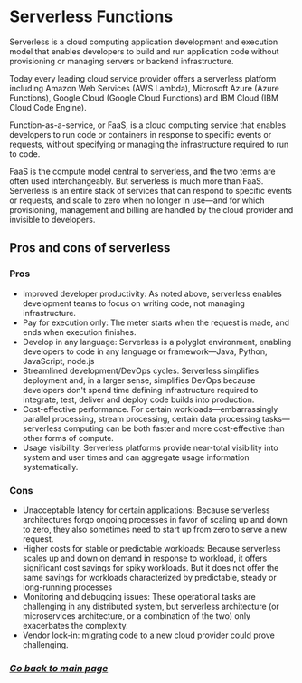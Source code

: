 # Serverless Functions

Serverless is a cloud computing application development and execution model that enables developers to build and run application code without provisioning or managing servers or backend infrastructure.

Today every leading cloud service provider offers a serverless platform including Amazon Web Services (AWS Lambda), Microsoft Azure (Azure Functions), Google Cloud (Google Cloud Functions) and IBM Cloud (IBM Cloud Code Engine).

Function-as-a-service, or FaaS, is a cloud computing service that enables developers to run code or containers in response to specific events or requests, without specifying or managing the infrastructure required to run to code.

FaaS is the compute model central to serverless, and the two terms are often used interchangeably. But serverless is much more than FaaS. Serverless is an entire stack of services that can respond to specific events or requests, and scale to zero when no longer in use—and for which provisioning, management and billing are handled by the cloud provider and invisible to developers.

## Pros and cons of serverless

### Pros

- Improved developer productivity: As noted above, serverless enables development teams to focus on writing code, not managing infrastructure.
- Pay for execution only: The meter starts when the request is made, and ends when execution finishes.
- Develop in any language: Serverless is a polyglot environment, enabling developers to code in any language or framework—Java, Python, JavaScript, node.js
- Streamlined development/DevOps cycles. Serverless simplifies deployment and, in a larger sense, simplifies DevOps because developers don't spend time defining infrastructure required to integrate, test, deliver and deploy code builds into production.
- Cost-effective performance. For certain workloads—embarrassingly parallel processing, stream processing, certain data processing tasks—serverless computing can be both faster and more cost-effective than other forms of compute.
- Usage visibility. Serverless platforms provide near-total visibility into system and user times and can aggregate usage information systematically.

### Cons

- Unacceptable latency for certain applications: Because serverless architectures forgo ongoing processes in favor of scaling up and down to zero, they also sometimes need to start up from zero to serve a new request.
- Higher costs for stable or predictable workloads: Because serverless scales up and down on demand in response to workload, it offers significant cost savings for spiky workloads. But it does not offer the same savings for workloads characterized by predictable, steady or long-running processes
- Monitoring and debugging issues: These operational tasks are challenging in any distributed system, but serverless architecture (or microservices architecture, or a combination of the two) only exacerbates the complexity.
- Vendor lock-in: migrating code to a new cloud provider could prove challenging.

### [_Go back to main page_](README.md)